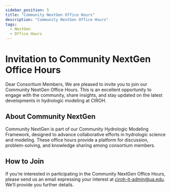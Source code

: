 ```yaml
---
sidebar_position: 5
title: "Community NextGen Office Hours"
description: "Community NextGen Office Hours"
tags:
  - NextGen
  - Office Hours
---
```


# Invitation to Community NextGen Office Hours
Dear Consortium Members,
We are pleased to invite you to join our Community NextGen Office Hours. This is an excellent opportunity to engage with the community, share insights, and stay updated on the latest developments in hydrologic modeling at CIROH.
## About Community NextGen
Community NextGen is part of our Community Hydrologic Modeling Framework, designed to advance collaborative efforts in hydrologic science and modeling. These office hours provide a platform for discussion, problem-solving, and knowledge sharing among consortium members.
## How to Join
If you’re interested in participating in the Community NextGen Office Hours, please send us an email expressing your interest at ciroh-it-admin@ua.edu. We’ll provide you further details.